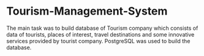 # Tourism-Management-System
The main task was to build database of Tourism company which consists of data of tourists, places of interest, travel destinations and some innovative services provided by tourist company. PostgreSQL was used to build the database.
